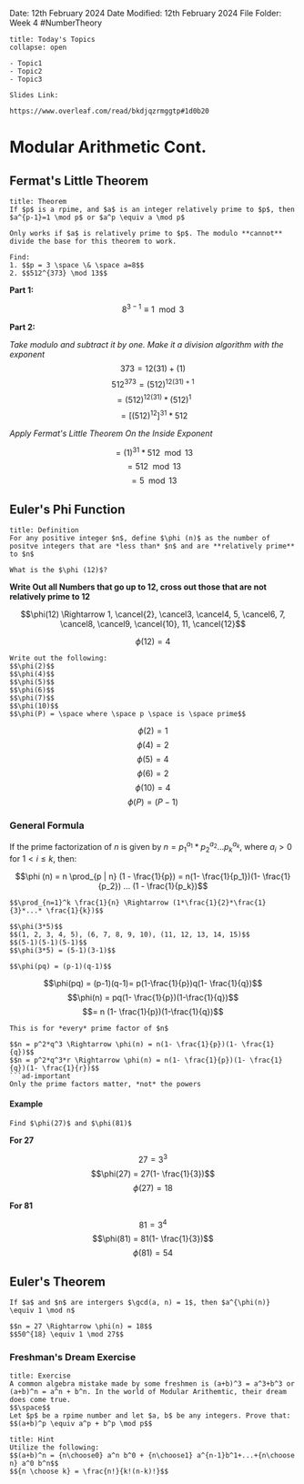 Date: 12th February 2024
Date Modified: 12th February 2024
File Folder: Week 4
#NumberTheory

```ad-abstract
title: Today's Topics
collapse: open

- Topic1
- Topic2
- Topic3

```

```ad-important
Slides Link:

https://www.overleaf.com/read/bkdjqzrmggtp#1d0b20
```

# Modular Arithmetic Cont.

## Fermat's Little Theorem

```ad-summary
title: Theorem
If $p$ is a rpime, and $a$ is an integer relatively prime to $p$, then $a^{p-1}=1 \mod p$ or $a^p \equiv a \mod p$
```

```ad-warning
Only works if $a$ is relatively prime to $p$. The modulo **cannot** divide the base for this theorem to work.
```

```ad-example
Find:
1. $$p = 3 \space \& \space a=8$$
2. $$512^{373} \mod 13$$
```

**Part 1:**

$$8^{3-1} \equiv 1 \mod 3$$

**Part 2:**

*Take modulo and subtract it by one. Make it a division algorithm with the exponent*
$$373 = 12(31)+(1)$$
$$512^{373} = (512)^{12(31)+1}$$
$$=(512)^{12(31)}*(512)^1$$
$$= [(512)^{12}]^{31}*512$$

*Apply Fermat's Little Theorem On the Inside Exponent*

$$= (1)^{31}*512 \mod 13$$
$$=512 \mod 13$$
$$= 5 \mod 13$$

## Euler's Phi Function

```ad-summary
title: Definition
For any positive integer $n$, define $\phi (n)$ as the number of positve integers that are *less than* $n$ and are **relatively prime** to $n$
```

```ad-example
What is the $\phi (12)$?
```

**Write Out all Numbers that go up to 12, cross out those that are not relatively prime to 12**

$$\phi(12) \Rightarrow 1, \cancel{2}, \cancel3, \cancel4, 5, \cancel6, 7, \cancel8, \cancel9, \cancel{10}, 11, \cancel{12}$$

$$\phi (12) = 4$$

```ad-question
Write out the following:
$$\phi(2)$$
$$\phi(4)$$
$$\phi(5)$$
$$\phi(6)$$
$$\phi(7)$$
$$\phi(10)$$
$$\phi(P) = \space where \space p \space is \space prime$$
```

$$\phi(2) = 1$$
$$\phi(4) = 2$$
$$\phi(5) = 4$$
$$\phi(6) = 2$$
$$\phi(10) = 4$$
$$\phi(P) = (P-1)$$
### General Formula

If the prime factorization of $n$ is given by $n = p_1^{a_1}*p_2^{a_2}...p_k^{a_k}$, where $a_i > 0$ for $1 < i \le k$, then:

$$\phi (n) = n \prod_{p | n} (1 - \frac{1}{p}) = n(1- \frac{1}{p_1})(1- \frac{1}{p_2}) ... (1 - \frac{1}{p_k})$$

```ad-note
$$\prod_{n=1}^k \frac{1}{n} \Rightarrow (1*\frac{1}{2}*\frac{1}{3}*...* \frac{1}{k})$$
```

```ad-example
$$\phi(3*5)$$
$$(1, 2, 3, 4, 5), (6, 7, 8, 9, 10), (11, 12, 13, 14, 15)$$
$$(5-1)(5-1)(5-1)$$
$$\phi(3*5) = (5-1)(3-1)$$
```

```ad-important
$$\phi(pq) = (p-1)(q-1)$$
```

$$\phi(pq) = (p-1)(q-1)= p(1-\frac{1}{p})q(1- \frac{1}{q})$$
$$\phi(n) = pq(1- \frac{1}{p})(1-\frac{1}{q})$$
$$= n (1- \frac{1}{p})(1-\frac{1}{q})$$

```ad-note
This is for *every* prime factor of $n$
```

```ad-example
$$n = p^2*q^3 \Rightarrow \phi(n) = n(1- \frac{1}{p})(1- \frac{1}{q})$$
$$n = p^2*q^3*r \Rightarrow \phi(n) = n(1- \frac{1}{p})(1- \frac{1}{q})(1- \frac{1}{r})$$
```ad-important
Only the prime factors matter, *not* the powers
```

#### Example

```ad-question
Find $\phi(27)$ and $\phi(81)$
```

**For 27**

$$27 = 3^3$$
$$\phi(27) = 27(1- \frac{1}{3})$$
$$\phi(27) = 18$$

**For 81**

$$81 = 3^4$$
$$\phi(81) = 81(1- \frac{1}{3})$$
$$\phi(81) = 54$$

## Euler's Theorem

```ad-summary
If $a$ and $n$ are intergers $\gcd(a, n) = 1$, then $a^{\phi(n)} \equiv 1 \mod n$
```

```ad-example
$$n = 27 \Rightarrow \phi(n) = 18$$
$$50^{18} \equiv 1 \mod 27$$
```

### Freshman's Dream Exercise

```ad-question
title: Exercise
A common algebra mistake made by some freshmen is (a+b)^3 = a^3+b^3 or (a+b)^n = a^n + b^n. In the world of Modular Arithemtic, their dream does come true.
$$\space$$
Let $p$ be a rpime number and let $a, b$ be any integers. Prove that:
$$(a+b)^p \equiv a^p + b^p \mod p$$
```

```ad-note
title: Hint
Utilize the following:
$$(a+b)^n = {n\choose0} a^n b^0 + {n\choose1} a^{n-1}b^1+...+{n\choose n} a^0 b^n$$
$${n \choose k} = \frac{n!}{k!(n-k)!}$$
```






